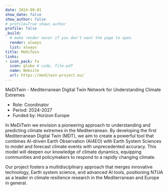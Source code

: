 ```yaml
---
date: 2024-09-01
show_date: false
show_author: false
# profile=True shows author
profile: false    
_build:
  # make render never if you don't want the page to open
  render: always
  list: always
title: MeDiTwin
links:
- icon_pack: fa
  icon: globe # code, file-pdf
  name: Website
  url: https://meditwin-project.eu/
---
```

MeDiTwin - Mediterranean Digital Twin Network for Understanding Climate Extremes

- Role:       Coordinator
- Period:     2024-2027
- Funded by:  Horizon Europe   

<!--more-->
In MeDiTwin we envision a pioneering approach to understanding and predicting climate extremes in the Mediterranean. By developing the first Mediterranean Digital Twin (MDT), we aim to create a powerful tool that combines AI-driven Earth Observation (AI4EO) with Earth System Sciences to model and forecast climate events with unprecedented accuracy. This model will deepen our knowledge of climate dynamics, equipping communities and policymakers to respond to a rapidly changing climate.

Our project fosters a multidisciplinary approach that merges innovative technology, Earth system science, and advanced AI tools, positioning NTUA as a leader in climate resilience research in the Mediterranean and Europe in general.
